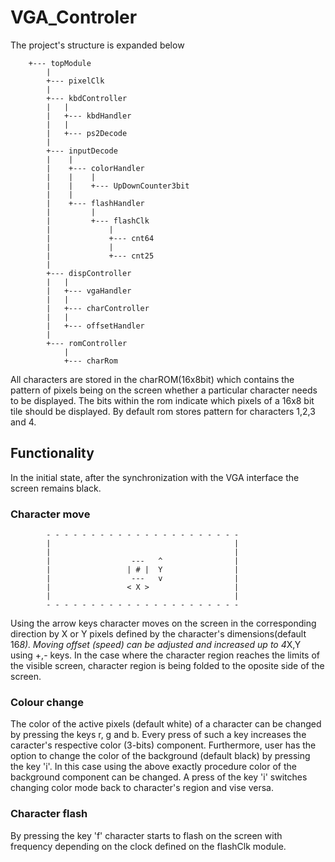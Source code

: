 # VGA_Controler

The project's structure is expanded below

        +--- topModule      
            |
            +--- pixelClk            
            |
            +--- kbdController    
            |   |
            |   +--- kbdHandler   
            |   |
            |   +--- ps2Decode    
            |
            +--- inputDecode  
            |    | 
            |    +--- colorHandler
            |    |    |
            |    |    +--- UpDownCounter3bit 
            |    |
            |    +--- flashHandler  
            |         |
            |         +--- flashClk 
            |             |
            |             +--- cnt64 
            |             |
            |             +--- cnt25 
            |
            +--- dispController
            |   |
            |   +--- vgaHandler
            |   |
            |   +--- charController
            |   |
            |   +--- offsetHandler
            |
            +--- romController 
                |
                +--- charRom             
    
   
All characters are stored in the charROM(16x8bit) which contains the pattern of pixels being on the screen whether a particular character needs to be displayed. The bits within the rom indicate which pixels of a 16x8 bit tile should be displayed. By default rom stores pattern for characters 1,2,3 and 4.

## Functionality 
In the initial state, after the synchronization with the VGA interface the screen remains black. 

### Character move

			- - - - - - - - - - - - - - - - - - - - - -
			|                                         |
			|                                         |
			|                  ---   ^                |
			|                 | # |  Y                |
			|                  ---   v                |
			|                 < X >                   |
			|                                         |
			- - - - - - - - - - - - - - - - - - - - - -

Using the arrow keys character moves on the screen in the corresponding direction by X or Y pixels defined by the character's dimensions(default 16*8). Moving offset (speed) can be adjusted and increased up to 4*X,Y using +,- keys. In the case where the character region reaches the limits of the visible screen, character region is being  folded to the oposite side of the screen.

### Colour change
The color of the active pixels (default white) of a character can be changed by pressing the keys r, g and b. Every press of such a key increases the caracter's respective color (3-bits) component. Furthermore, user has the option to change the color of the background (default black) by pressing the key 'i'. In this case using the above exactly procedure color of the background component can be changed. A press of the key 'i' switches changing color mode back to character's region and vise versa.
 
### Character flash
By pressing the key 'f' character starts to flash on the screen with frequency depending on the clock defined on the flashClk module.
